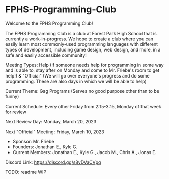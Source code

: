 # FPHS-Programming-Club
Welcome to the FPHS Programming Club!

The FPHS Programming Club is a club at Forest Park High School that is currently a work-in-progress. We hope to create a club where you can easily learn most commonly-used programming languages with different types of development, including game design, web design, and more, in a safe and easily accessible community!


Meeting Types: Help (If someone needs help for programming in some way and is able to, stay after on Monday and come to Mr. Friebe's room to get help!) & "Official" (We will go over everyone's progress and do some programming. These are also days in which we will be able to help)

Current Theme: Gag Programs (Serves no good purpose other than to be funny)

Current Schedule: Every other Friday from 2:15-3:15, Monday of that week for review

Next Review Day: Monday, March 20, 2023

Next "Official" Meeting: Friday, March 10, 2023


- Sponsor: Mr. Friebe
- Founders: Jonathan E., Kyle G.
- Current Members: Jonathan E., Kyle G., Jacob M., Chris A., Jonas E.


Discord Link: https://discord.gg/s8vDVaCVpq


TODO: readme WIP
